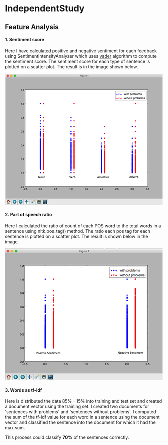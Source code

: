# IndependentStudy

## Feature Analysis
#### 1. Sentiment score

Here I have calculated positive and negative sentiment for each feedback using SentimentIntensityAnalyzer which uses [vader](http://comp.social.gatech.edu/papers/icwsm14.vader.hutto.pdf) algorithm to compute the sentiment score. The sentiment score for each type of sentence is plotted on a scatter plot. The result is in the image shown below.

![sentiment_result](https://github.com/UtkarshVIT/independentstudy/blob/master/images/pos_tags.png "Logo Title Text 1")

#### 2. Part of speech ratio

Here I calculated the ratio of count of each POS word to the total words in a sentence using nltk.pos_tag() method. The ratio each pos tag for each sentence is plotted on a scatter plot. The result is shown below in the image.

![sentiment_result](https://github.com/UtkarshVIT/independentstudy/blob/master/images/sentiment.png "Logo Title Text 1")

#### 3. Words as tf-idf

Here is distributed the data 85% - 15% into training and test set and created a document vector using the training set. I created two documents for 'sentences with problems' and 'sentences without problems'. I computed the sum of the tf-idf value for each word in a sentence using the document vector and classified the sentence into the document for which it had the max sum.

This process could classify **70%** of the sentences correctly.

